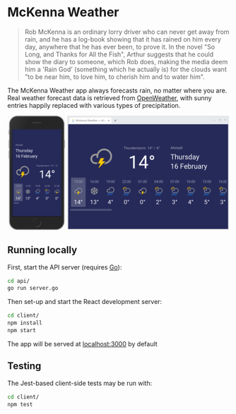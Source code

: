 # McKenna Weather

> Rob McKenna is an ordinary lorry driver who can never get away from rain, and he has a log-book showing that it has rained on him every day, anywhere that he has ever been, to prove it.
> In the novel "So Long, and Thanks for All the Fish", Arthur suggests that he could show the diary to someone, which Rob does, making the media deem him a 'Rain God' (something which he actually is) for the clouds want "to be near him, to love him, to cherish him and to water him".

The McKenna Weather app always forecasts rain, no matter where you are. Real weather forecast data is retrieved from [OpenWeather](https://openweathermap.org/), with sunny entries happily replaced with various types of precipitation.

![screenshots](screenshots/combined.png)

## Running locally

First, start the API server (requires [Go](https://golang.org/)):

```bash
cd api/
go run server.go
```

Then set-up and start the React development server:

```bash
cd client/
npm install
npm start
```

The app will be served at [localhost:3000](http://localhost:3000/) by default


## Testing

The Jest-based client-side tests may be run with:

```bash
cd client/
npm test
```

